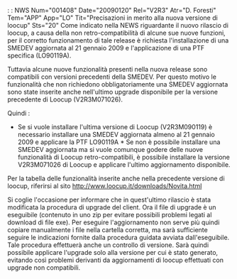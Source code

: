  :  : NWS Num="001408" Date="20090120" Rel="V2R3" Atr="D. Foresti" Tem="APP" App="LO" Tit="Precisazioni in merito alla nuova versione di loocup" Sts="20"
Come indicato nella NEWS riguardante il nuovo rilascio di loocup, a causa della non retro-compatibilità di alcune sue nuove funzioni, per il corretto funzionamento di tale release è richiesta l'installazione di una SMEDEV aggiornata al 21 gennaio 2009 e l'applicazione di una PTF
specifica (LO90119A).

Tuttavia alcune nuove funzionalità presenti nella nuova release sono compatibili con versioni precedenti della SMEDEV.
Per questo motivo le funzionalità che non richiedono obbligatoriamente una SMEDEV aggiornata sono state inserite anche nell'ultimo upgrade disponibile per la versione precedente di Loocup (V2R3M071026).

Quindi : 
* Se si vuole installare l'ultima versione di Loocup (V2R3M090119) è necessario installare una SMEDEV aggiornata almeno al 21 gennaio 2009 e applicare la PTF LO90119A * Se non è possibile installare una SMEDEV aggiornata ma si vuole comunque godere delle nuove funzionalità di Loocup retro-compatibili, è possibile installare la versione V2R3M071026 di Loocup
e applicare l'ultimo aggiornamento disponibile.

Per la tabella delle funzionalità inserite anche nella precedente versione di loocup, riferirsi al sito http://www.loocup.it/downloads/Novita.html

Si coglie l'occasione per informare che in quest'ultimo rilascio è stata modificata la procedura di upgrade del client.
Ora il file di upgrade è un eseguibile (contenuto in uno zip per evitare possibili problemi legati
al download di file exe). Per eseguire l'aggiornamento non serve più quindi copiare manualmente i file nella cartella corretta, ma sarà sufficiente seguire le indicazioni fornite dalla procedura
guidata avviata dall'eseguibile.
Tale procedura effettuerà anche un controllo di versione. Sarà quindi possibile applicare l'upgrade solo alla versione per cui è stato generato, evitando così problemi derivanti da aggiornamenti di loocup effettuati con upgrade non compatibili.
